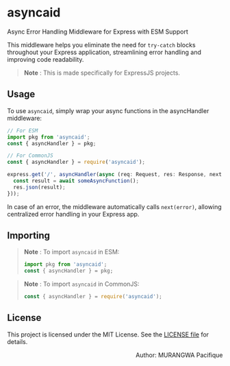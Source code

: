# asyncaid

Async Error Handling Middleware for Express with ESM Support

This middleware helps you eliminate the need for ```try-catch``` blocks throughout your Express application, streamlining error handling and improving code readability.

> **Note** : This is made specifically for ExpressJS projects.

## Usage

To use ```asyncaid```, simply wrap your async functions in the asyncHandler middleware:

```ts
// For ESM
import pkg from 'asyncaid';
const { asyncHandler } = pkg;

// For CommonJS
const { asyncHandler } = require('asyncaid');

express.get('/', asyncHandler(async (req: Request, res: Response, next: NextFunction) => {
  const result = await someAsyncFunction();
  res.json(result);
}));
```

In case of an error, the middleware automatically calls ```next(error)```, allowing centralized error handling in your Express app.

## Importing

> **Note** : To import ```asyncaid``` in ESM:
>
> ```ts
> import pkg from 'asyncaid';
> const { asyncHandler } = pkg;
>```

> **Note** : To import ```asyncaid``` in CommonJS:
>
> ```ts
> const { asyncHandler } = require('asyncaid');
>```

## License

This project is licensed under the MIT License. See the [LICENSE file](https://github.com/pacifiquem/asyncaid/blob/main/LICENSE) for details.

<p align="right">Author: MURANGWA Pacifique</p>
